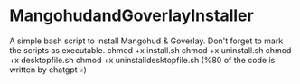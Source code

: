 # MangohudandGoverlayInstaller
A simple bash script to install Mangohud &amp; Goverlay.
Don't forget to mark the scripts as executable.
chmod +x install.sh
chmod +x uninstall.sh
chmod +x desktopfile.sh
chmod +x uninstalldesktopfile.sh
(%80 of the code is written by chatgpt 💀)
